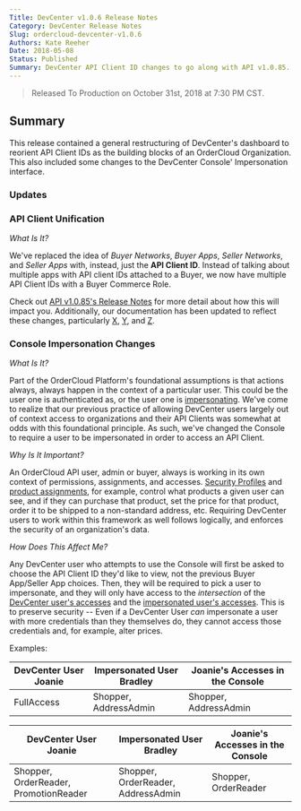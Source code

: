 ```yaml
---
Title: DevCenter v1.0.6 Release Notes
Category: DevCenter Release Notes
Slug: ordercloud-devcenter-v1.0.6
Authors: Kate Reeher
Date: 2018-05-08
Status: Published
Summary: DevCenter API Client ID changes to go along with API v1.0.85.
---
```


> Released To Production on October 31st, 2018 at 7:30 PM CST.


## Summary

This release contained a general restructuring of DevCenter's dashboard to reorient API Client IDs as the building blocks of an OrderCloud Organization. This also included some changes to the DevCenter Console' Impersonation interface.

### Updates

### API Client Unification

*What Is It?*

We've replaced the idea of _Buyer Networks_, _Buyer Apps_, _Seller Networks_, and _Seller Apps_ with, instead, just the **API Client ID**. Instead of talking about multiple apps with API client IDs attached to a Buyer, we now have multiple API Client IDs with a Buyer Commerce Role.

Check out [API v1.0.85's Release Notes]({filename}../API-ReleaseNotes/v1.0.85.md) for more detail about how this will impact you. Additionally, our documentation has been updated to reflect these changes, particularly [X](), [Y](), and [Z]().

### Console Impersonation Changes

*What Is It?*

Part of the OrderCloud Platform's foundational assumptions is that actions always, always happen in the context of a particular user. This could be the user one is authenticated as, or the user one is [impersonating](). We've come to realize that our previous practice of allowing DevCenter users largely out of context access to organizations and their API Clients was somewhat at odds with this foundational principle. As such, we've changed the Console to require a user to be impersonated in order to access an API Client.

*Why Is It Important?*

An OrderCloud API user, admin or buyer, always is working in its own context of permissions, assignments, and accesses. [Security Profiles]() and [product assignments](), for example, control what products a given user can see, and if they can purchase that product, set the price for that product, order it to be shipped to a non-standard address, etc. Requiring DevCenter users to work within this framework as well follows logically, and enforces the security of an organization's data.

*How Does This Affect Me?*

Any DevCenter user who attempts to use the Console will first be asked to choose the API Client ID they'd like to view, not the previous Buyer App/Seller App choices. Then, they will be required to pick a user to impersonate, and they will only have access to the *intersection* of the [DevCenter user's accesses](https://developer.ordercloud.io/documentation/platform-guides/getting-started/using-the-dashboard/Navigation) and the [impersonated user's accesses](https://developer.ordercloud.io/documentation/platform-guides/authentication/security-profiles/SecurityOverview). This is to preserve security -- Even if a DevCenter User *can* impersonate a user with more credentials than they themselves do, they cannot access those credentials and, for example, alter prices.


Examples:

| DevCenter User Joanie | Impersonated User Bradley | Joanie's Accesses in the Console |
| --------------------- | ------------------------- | -------------------------------- |
| FullAccess            | Shopper, AddressAdmin     | Shopper, AddressAdmin            |

|         DevCenter User Joanie         |     Impersonated User Bradley      | Joanie's Accesses in the Console |
| ------------------------------------- | ---------------------------------- | -------------------------------- |
| Shopper, OrderReader, PromotionReader | Shopper, OrderReader, AddressAdmin | Shopper, OrderReader             |



